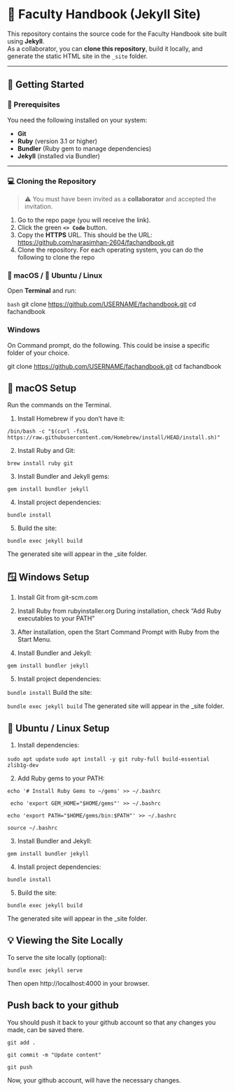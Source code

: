 # 📘 Faculty Handbook (Jekyll Site)

This repository contains the source code for the Faculty Handbook site built using **Jekyll**.  
As a collaborator, you can **clone this repository**, build it locally, and generate the static HTML site in the `_site` folder.

---

## 🚀 Getting Started

### 🧩 Prerequisites
You need the following installed on your system:

- **Git**  
- **Ruby** (version 3.1 or higher)
- **Bundler** (Ruby gem to manage dependencies)
- **Jekyll** (installed via Bundler)

---

### 💻 Cloning the Repository

> ⚠️ You must have been invited as a **collaborator** and accepted the invitation.

1. Go to the repo page (you will receive the link).
2. Click the green **`<> Code`** button.
3. Copy the **HTTPS** URL.
This should be the URL: https://github.com/narasimhan-2604/fachandbook.git
4. Clone the repository. For each operating system, you can do the following to clone the repo
### 🍎 macOS / 🐧 Ubuntu / Linux

Open **Terminal** and run:

```bash```
git clone https://github.com/USERNAME/fachandbook.git
cd fachandbook

### Windows
On Command prompt, do the following. This could be insise a specific folder of
your choice.

git clone https://github.com/USERNAME/fachandbook.git
cd fachandbook

## 🍎 macOS Setup
Run the commands on the Terminal.

1. Install Homebrew if you don’t have it:

```/bin/bash -c "$(curl -fsSL https://raw.githubusercontent.com/Homebrew/install/HEAD/install.sh)"```


2. Install Ruby and Git:

```brew install ruby git```


3. Install Bundler and Jekyll gems:

```gem install bundler jekyll```


4. Install project dependencies:

```bundle install```

5. Build the site:

```bundle exec jekyll build```

The generated site will appear in the _site folder.

## 🪟 Windows Setup

1. Install Git from git-scm.com

2. Install Ruby from rubyinstaller.org
During installation, check “Add Ruby executables to your PATH”

3. After installation, open the Start Command Prompt with Ruby from the Start Menu.

4. Install Bundler and Jekyll:

```gem install bundler jekyll```

5. Install project dependencies:

```bundle install```
Build the site:

```bundle exec jekyll build```
The generated site will appear in the _site folder.

## 🐧 Ubuntu / Linux Setup

1. Install dependencies:

```sudo apt update```
```sudo apt install -y git ruby-full build-essential zlib1g-dev```


2. Add Ruby gems to your PATH:

```echo '# Install Ruby Gems to ~/gems' >> ~/.bashrc```

``` echo 'export GEM_HOME="$HOME/gems"' >> ~/.bashrc```

```echo 'export PATH="$HOME/gems/bin:$PATH"' >> ~/.bashrc```

```source ~/.bashrc```


3. Install Bundler and Jekyll:

```gem install bundler jekyll```


4. Install project dependencies:

```bundle install```


5. Build the site:

```bundle exec jekyll build```

The generated site will appear in the _site folder.

## 💡 Viewing the Site Locally

To serve the site locally (optional):

```bundle exec jekyll serve```

Then open http://localhost:4000 in your browser.

## Push back to your github
You should push it back to your github account so that any changes you
made, can be saved there. 

```git add .```

```git commit -m "Update content"```

```git push```

Now, your github account, will have the necessary changes. 